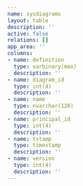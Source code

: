 ```yaml
---
name: sysdiagrams
layout: table
description: ''
active: false
relations: []
app_area: ''
columns:
- name: definition
  type: varbinary(max)
  description: ''
- name: diagram_id
  type: int(4)
  description: ''
- name: name
  type: nvarchar(128)
  description: ''
- name: principal_id
  type: int(4)
  description: ''
- name: tstamp
  type: timestamp
  description: ''
- name: version
  type: int(4)
  description: ''
---
```


